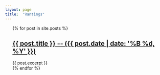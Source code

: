 ```yaml
---
layout: page
title:  "Rantings"
---
```

  <ul style="list-style: none;">
    {% for post in site.posts %}
      <li>
        <h2><a href="{{ post.url }}">{{ post.title }} -- ({{ post.date | date: '%B %d, %Y' }})</a></h2>
        {{ post.excerpt }}
      </li>
    {% endfor %}
  </ul>


